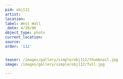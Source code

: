 ```yaml
---
pid: obj112
artist: 
location: 
label: West Wall
_date: 4/30/06
object_type: photo
current_location: 
source: 
order: '112'


teaser: /images/gallery/simple/obj112/thumbnail.jpg
image: /images/gallery/simple/obj112/full.jpg
 
---
```

